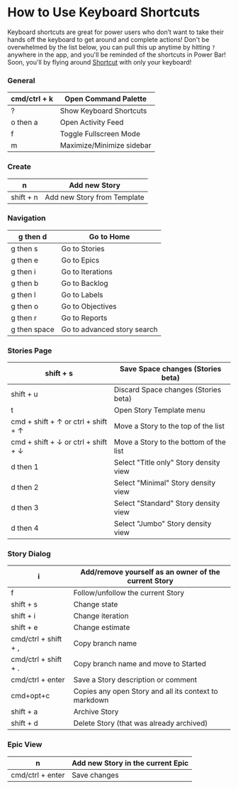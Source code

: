 # How to Use Keyboard Shortcuts

Keyboard shortcuts are great for power users who don’t want to take their hands off the keyboard to get around and complete actions! Don't be overwhelmed by the list below, you can pull this up anytime by hitting `?` anywhere in the app, and you'll be reminded of the shortcuts in Power Bar! Soon, you'll by flying around [Shortcut](https://www.shortcut.com/) with only your keyboard!

### **General** <a href="#h_01hmhkwnapzt5hfpawde12spc6" id="h_01hmhkwnapzt5hfpawde12spc6"></a>

| cmd/ctrl + k | Open Command Palette      |
| ------------ | ------------------------- |
| ?            | Show Keyboard Shortcuts   |
| o then a     | Open Activity Feed        |
| f            | Toggle Fullscreen Mode    |
| m            | Maximize/Minimize sidebar |

### **Create** <a href="#h_01hmhkwqx40ee13hmyahygx6xa" id="h_01hmhkwqx40ee13hmyahygx6xa"></a>

| n         | Add new Story               |
| --------- | --------------------------- |
| shift + n | Add new Story from Template |

### **Navigation** <a href="#h_01hmhkwtwd09qpqj6ryf8ybr6m" id="h_01hmhkwtwd09qpqj6ryf8ybr6m"></a>

| g then d     | Go to Home                  |
| ------------ | --------------------------- |
| g then s     | Go to Stories               |
| g then e     | Go to Epics                 |
| g then i     | Go to Iterations            |
| g then b     | Go to Backlog               |
| g then l     | Go to Labels                |
| g then o     | Go to Objectives            |
| g then r     | Go to Reports               |
| g then space | Go to advanced story search |

### **Stories Page** <a href="#h_01hmhkwybcbcmgxec64sz8mqxq" id="h_01hmhkwybcbcmgxec64sz8mqxq"></a>

| shift + s                           | Save Space changes (Stories beta)      |
| ----------------------------------- | -------------------------------------- |
| shift + u                           | Discard Space changes (Stories beta)   |
| t                                   | Open Story Template menu               |
| cmd + shift + ↑ or ctrl + shift + ↑ | Move a Story to the top of the list    |
| cmd + shift + ↓ or ctrl + shift + ↓ | Move a Story to the bottom of the list |
| d then 1                            | Select "Title only" Story density view |
| d then 2                            | Select "Minimal" Story density view    |
| d then 3                            | Select "Standard" Story density view   |
| d then 4                            | Select "Jumbo" Story density view      |

### **Story Dialog** <a href="#h_01hmhmbdg58bjw8n8k0xsnj4em" id="h_01hmhmbdg58bjw8n8k0xsnj4em"></a>

| i                    | Add/remove yourself as an owner of the current Story  |
| -------------------- | ----------------------------------------------------- |
| f                    | Follow/unfollow the current Story                     |
| shift + s            | Change state                                          |
| shift + i            | Change iteration                                      |
| shift + e            | Change estimate                                       |
| cmd/ctrl + shift + , | Copy branch name                                      |
| cmd/ctrl + shift + . | Copy branch name and move to Started                  |
| cmd/ctrl + enter     | Save a Story description or comment                   |
| cmd+opt+c            | Copies any open Story and all its context to markdown |
| shift + a            | Archive Story                                         |
| shift + d            | Delete Story (that was already archived)              |

### **Epic View** <a href="#h_01hmhmbhzx96zmfe30a9kndm2w" id="h_01hmhmbhzx96zmfe30a9kndm2w"></a>

| n                | Add new Story in the current Epic |
| ---------------- | --------------------------------- |
| cmd/ctrl + enter | Save changes                      |
